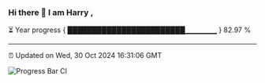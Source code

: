 ### Hi there 👋 I am Harry , 

⏳ Year progress { ████████████████████████▁▁▁▁▁▁ } 82.97 %

---

⏰ Updated on Wed, 30 Oct 2024 16:31:06 GMT

![Progress Bar CI](https://github.com/duykhang68/duykhang68/workflows/Progress%20Bar%20CI/badge.svg)

